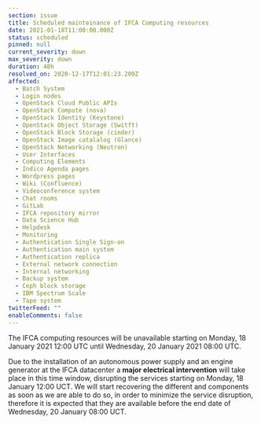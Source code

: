 ```yaml
---
section: issue
title: Scheduled mainteinance of IFCA Computing resources
date: 2021-01-18T11:00:00.000Z
status: scheduled
pinned: null
current_severity: down
max_severity: down
duration: 48h
resolved_on: 2020-12-17T12:01:23.209Z
affected:
  - Batch System
  - Login nodes
  - OpenStack Cloud Public APIs
  - OpenStack Compute (nova)
  - OpenStack Identity (Keystone)
  - OpenStack Object Storage (Switft)
  - OpenStack Block Storage (cinder)
  - OpenStack Image catalalog (Glance)
  - OpenStack Networking (Neutron)
  - User Interfaces
  - Computing Elements
  - Indico Agenda pages
  - Wordpress pages
  - Wiki (Confluence)
  - Videoconference system
  - Chat rooms
  - GitLab
  - IFCA repository mirror
  - Data Science Hub
  - Helpdesk
  - Monitoring
  - Authentication Single Sign-on
  - Authentication main system
  - Authentication replica
  - External network connection
  - Internal networking
  - Backup system
  - Ceph block storage
  - IBM Spectrum Scale
  - Tape system
twitterFeed: ""
enableComments: false
---
```

The IFCA computing resources will be unavailable starting on Monday, 18 January 2021 12:00 UTC until Wednesday, 20 January 2021 08:00 UTC.

Due to the installation of an autonomous power supply and an engine generator at the IFCA datacenter a **major electrical intervention** will take place in this time window, disrupting the services starting on Monday, 18 January 12:00 UCT. We will start recovering the different and components as soon as we are able to do so, in order to minimize the service disruption, therefore it is expected that they are available before the end date of Wednesday, 20 January 08:00 UCT.